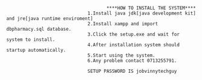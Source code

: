                                          ****HOW TO INSTALL THE SYSTEM****
                                  1.Install java jdk[java development kit] and jre[java runtime enviroment]
                                  2.Install xampp and import dbpharmacy.sql database.
                                  3.Click the setup.exe and wait for system to install.
                                  4.After installation system should startup automatically.
                                  5.Start using the system.
                                  6.Any problem contact 0713255791.
								  
								  SETUP PASSWORD IS jobvinnytechguy